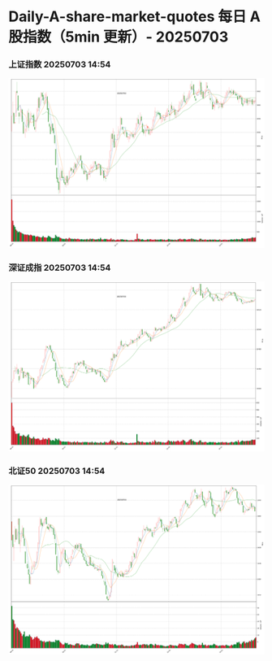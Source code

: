 
# Daily-A-share-market-quotes 每日 A 股指数（5min 更新）- 20250703

### 上证指数 20250703 14:54
![](./fig/2025/7/20250703-sh000001.png)

### 深证成指 20250703 14:54
![](./fig/2025/7/20250703-sz399001.png)

### 北证50 20250703 14:54
![](./fig/2025/7/20250703-bj899050.png)
